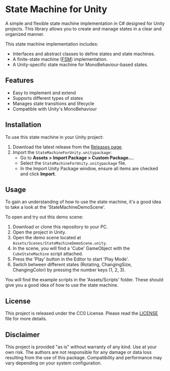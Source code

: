 # State Machine for Unity

A simple and flexible state machine implementation in C# designed for Unity projects. This library allows you to create and manage states in a clear and organized manner.

This state machine implementation includes:

- Interfaces and abstract classes to define states and state machines.
- A finite-state machine ([FSM](https://wikipedia.org/wiki/Finite-state_machine)) implementation.
- A Unity-specific state machine for MonoBehaviour-based states.


## Features
- Easy to implement and extend
- Supports different types of states
- Manages state transitions and lifecycle
- Compatible with Unity's MonoBehaviour


## Installation

To use this state machine in your Unity project:

1. Download the latest release from the [Releases page](https://github.com/LudicWorlds/statemachine-for-unity/releases).
2. Import the `StateMachineForUnity.unitypackage`:
   - Go to **Assets > Import Package > Custom Package...**.
   - Select the `StateMachineForUnity.unitypackage` file.
   - In the Import Unity Package window, ensure all items are checked and click **Import**.

## Usage

To gain an understanding of how to use the state machine, it's a good idea to take a look at the 'StateMachineDemoScene'.

To open and try out this demo scene:
1. Download or clone this repository to your PC.
2. Open the project in Unity.
3. Open the demo scene located at `Assets/Scenes/StateMachineDemoScene.unity`.
4. In the scene, you will find a 'Cube' GameObject with the `CubeStateMachine` script attached.
5. Press the 'Play' button in the Editor to start 'Play Mode'.
6. Switch between different states (Rotating, ChangingSize, ChangingColor) by pressing the number keys (1, 2, 3).

You will find the example scripts in the 'Assets/Scripts' folder. These should give you a good idea of how to use the state machine.


## License

This project is released under the CC0 License. Please read the [LICENSE](LICENSE) file for more details.


## Disclaimer
This project is provided "as is" without warranty of any kind. Use at your own risk. The authors are not responsible for any damage or data loss resulting from the use of this package. Compatibility and performance may vary depending on your system configuration.
